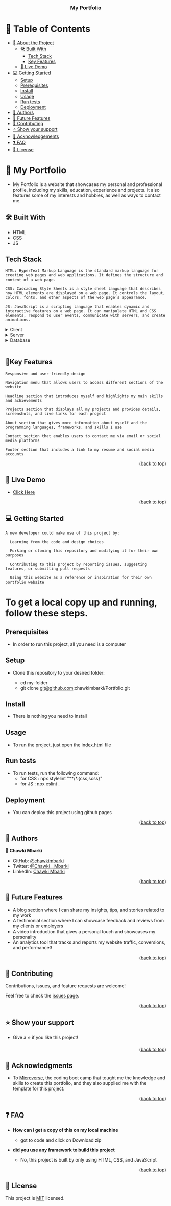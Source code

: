 <a id="readme-top"></a>

<div align="center">
  <h3><b>My Portfolio</b></h3>
</div>

# 📗 Table of Contents

- [📖 About the Project](#about-project)
  - [🛠 Built With](#built-with)
    - [Tech Stack](#tech-stack)
    - [Key Features](#key-features)
  - [🚀 Live Demo](#live-demo)
- [💻 Getting Started](#getting-started)
  - [Setup](#setup)
  - [Prerequisites](#prerequisites)
  - [Install](#install)
  - [Usage](#usage)
  - [Run tests](#run-tests)
  - [Deployment](#triangular_flag_on_post-deployment)
- [👥 Authors](#authors)
- [🔭 Future Features](#future-features)
- [🤝 Contributing](#contributing)
- [⭐️ Show your support](#support)
- [🙏 Acknowledgements](#acknowledgements)
- [❓ FAQ](#faq)
- [📝 License](#license)

# 📖 My Portfolio <a id="about-project"></a>

  - My Portfolio is a website that showcases my personal and professional profile, including my skills, education, experience and projects. It also features some of my interests and hobbies, as well as ways to contact me.

## 🛠 Built With <a id="built-with"></a>

- HTML
- CSS
- JS

## Tech Stack <a id="tech-stack"></a>

    HTML: HyperText Markup Language is the standard markup language for creating web pages and web applications. It defines the structure and content of a web page.

    CSS: Cascading Style Sheets is a style sheet language that describes how HTML elements are displayed on a web page. It controls the layout, colors, fonts, and other aspects of the web page’s appearance.

    JS: JavaScript is a scripting language that enables dynamic and interactive features on a web page. It can manipulate HTML and CSS elements, respond to user events, communicate with servers, and create animations.

<details>
  <summary>Client</summary>
  <ul>
    <li><a>None</a></li>
  </ul>
</details>

<details>
  <summary>Server</summary>
  <ul>
    <li><a>None</a></li>
  </ul>
</details>

<details>
<summary>Database</summary>
  <ul>
    <li><a>None</a></li>
  </ul>
</details>

<!-- Features -->
<br>

## 🔑Key Features <a id="key-features"></a>

    Responsive and user-friendly design

    Navigation menu that allows users to access different sections of the website

    Headline section that introduces myself and highlights my main skills and achievements

    Projects section that displays all my projects and provides details, screenshots, and live links for each project

    About section that gives more information about myself and the programming languages, frameworks, and skills I use

    Contact section that enables users to contact me via email or social media platforms

    Footer section that includes a link to my resume and social media accounts

<p align="right">(<a href="#readme-top">back to top</a>)</p>

<!-- LIVE DEMO -->

## 🚀 Live Demo <a id="live-demo"></a>

- [Click Here](https://chawkimbarki.github.io/Portfolio/)

<p align="right">(<a href="#readme-top">back to top</a>)</p>

<!-- GETTING STARTED -->

## 💻 Getting Started <a id="getting-started"></a>

    A new developer could make use of this project by:

      Learning from the code and design choices

      Forking or cloning this repository and modifying it for their own purposes

      Contributing to this project by reporting issues, suggesting features, or submitting pull requests

      Using this website as a reference or inspiration for their own portfolio website

# To get a local copy up and running, follow these steps.

## Prerequisites

- In order to run this project, all you need is a computer


## Setup

- Clone this repository to your desired folder:

  - cd my-folder
  - git clone git@github.com:chawkimbarki/Portfolio.git

## Install

- There is nothing you need to install

## Usage

- To run the project, just open the index.html file

## Run tests

- To run tests, run the following command:
  - for CSS : npx stylelint "**/*.{css,scss}"
  - for JS : npx eslint .

## Deployment

- You can deploy this project using github pages


<p align="right">(<a href="#readme-top">back to top</a>)</p>

<!-- AUTHORS -->

## 👥 Authors <a id="authors"></a>



👤 **Chawki Mbarki**

- GitHub: [@chawkimbarki](https://github.com/chawkimbarki)
- Twitter: [@Chawki__Mbarki](https://twitter.com/Chawki__Mbarki)
- LinkedIn: [Chawki Mbarki](https://www.linkedin.com/in/chawki-mbarki-a77546202/)

<p align="right">(<a href="#readme-top">back to top</a>)</p>

<!-- FUTURE FEATURES -->

## 🔭 Future Features <a id="future-features"></a>

- A blog section where I can share my insights, tips, and stories related to my work
- A testimonial section where I can showcase feedback and reviews from my clients or employers
- A video introduction that gives a personal touch and showcases my personality
- An analytics tool that tracks and reports my website traffic, conversions, and performance3

<p align="right">(<a href="#readme-top">back to top</a>)</p>

<!-- CONTRIBUTING -->

## 🤝 Contributing <a id="contributing"></a>

Contributions, issues, and feature requests are welcome!

Feel free to check the [issues page](https://github.com/chawkimbarki/Portfolio/issues).

<p align="right">(<a href="#readme-top">back to top</a>)</p>

<!-- SUPPORT -->

## ⭐️ Show your support <a id="support"></a>
- Give a ⭐️ if you like this project!

<p align="right">(<a href="#readme-top">back to top</a>)</p>

<!-- ACKNOWLEDGEMENTS -->

## 🙏 Acknowledgments <a id="acknowledgements"></a>

- To [Microverse](https://www.microverse.org/), the coding boot camp that tought me the knowledge and skills to create this portfolio, and they also supplied me with the template for this project.

<p align="right">(<a href="#readme-top">back to top</a>)</p>

<!-- FAQ  -->

## ❓ FAQ <a id="faq"></a>

- **How can i get a copy of this on my local machine**

  - got to code and click on Download zip

- **did you use any framework to build this project**

  - No, this project is built by only using HTML, CSS, and JavaScript

<p align="right">(<a href="#readme-top">back to top</a>)</p>

<!-- LICENSE -->

## 📝 License <a id="license"></a>

This project is [MIT](./LICENSE) licensed.